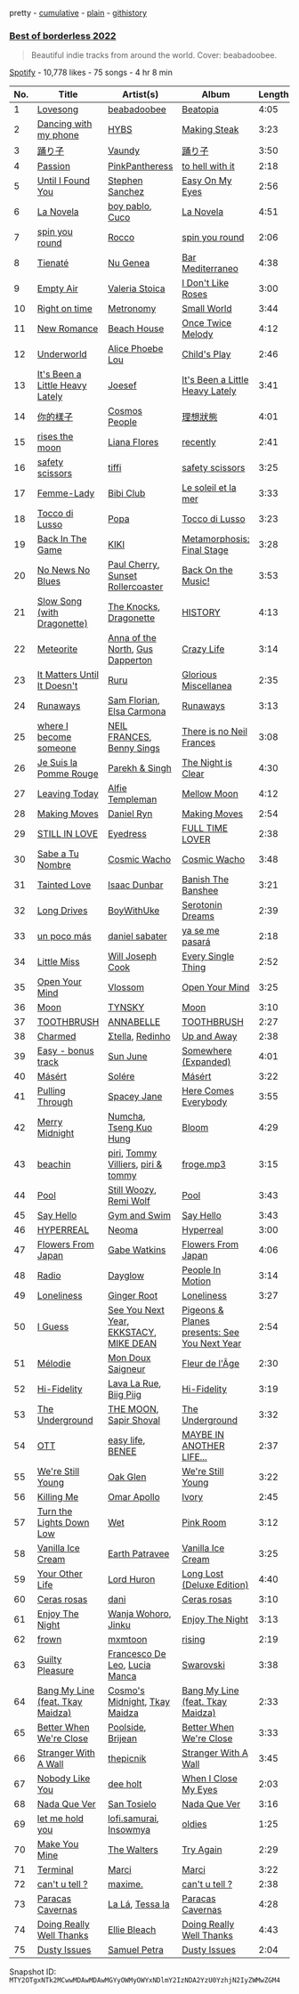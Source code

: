 pretty - [cumulative](/playlists/cumulative/37i9dQZF1DXb2RUUTjIk3t.md) - [plain](/playlists/plain/37i9dQZF1DXb2RUUTjIk3t) - [githistory](https://github.githistory.xyz/mackorone/spotify-playlist-archive/blob/main/playlists/plain/37i9dQZF1DXb2RUUTjIk3t)

### [Best of borderless 2022](https://open.spotify.com/playlist/37i9dQZF1DXb2RUUTjIk3t)

> Beautiful indie tracks from around the world\. Cover: beabadoobee.

[Spotify](https://open.spotify.com/user/spotify) - 10,778 likes - 75 songs - 4 hr 8 min

| No. | Title | Artist(s) | Album | Length |
|---|---|---|---|---|
| 1 | [Lovesong](https://open.spotify.com/track/2qkb3hhx8iCBvYzX9SvVxj) | [beabadoobee](https://open.spotify.com/artist/35l9BRT7MXmM8bv2WDQiyB) | [Beatopia](https://open.spotify.com/album/2rhNQbqRNxiNQkDXTffe1V) | 4:05 |
| 2 | [Dancing with my phone](https://open.spotify.com/track/6ppefZt5uQ62aHAfSa1Jx9) | [HYBS](https://open.spotify.com/artist/4mr4X9nJC8DPlNukWbgAaI) | [Making Steak](https://open.spotify.com/album/2KR8a0U0f286MuzLaEJhL6) | 3:23 |
| 3 | [踊り子](https://open.spotify.com/track/4UeWKazLR1ZwwSVnLw9Ir9) | [Vaundy](https://open.spotify.com/artist/2IUl3m1H1EQ7QfNbNWvgru) | [踊り子](https://open.spotify.com/album/3qDlmj2bxxsDO7EdVgwb7j) | 3:50 |
| 4 | [Passion](https://open.spotify.com/track/0QezBrYzFFT0f68zK6EvZI) | [PinkPantheress](https://open.spotify.com/artist/78rUTD7y6Cy67W1RVzYs7t) | [to hell with it](https://open.spotify.com/album/65YAjLCn7Jp33nJpOxIPMe) | 2:18 |
| 5 | [Until I Found You](https://open.spotify.com/track/6VhuP99TE6gYNQRJIlAWFD) | [Stephen Sanchez](https://open.spotify.com/artist/5XKFrudbV4IiuE5WuTPRmT) | [Easy On My Eyes](https://open.spotify.com/album/6BUPtXbb2tspYnkVdg5Ef7) | 2:56 |
| 6 | [La Novela](https://open.spotify.com/track/0zeeAjrLX2mNacLeefRTGG) | [boy pablo](https://open.spotify.com/artist/7wbkl3zgDZEoZer357mVIw), [Cuco](https://open.spotify.com/artist/2Tglaf8nvDzwSQnpSrjLHP) | [La Novela](https://open.spotify.com/album/0Jm9vE88gbVVxYVyXfSgcY) | 4:51 |
| 7 | [spin you round](https://open.spotify.com/track/5OrqsVgAX1ZM0w96yJvzjn) | [Rocco](https://open.spotify.com/artist/30gZlVVUt3gwNXlLorZjuq) | [spin you round](https://open.spotify.com/album/1HcTMUxiH3zXmU4bShh8Zr) | 2:06 |
| 8 | [Tienaté](https://open.spotify.com/track/1SIXMGcsAeA6sNxaY1EG3O) | [Nu Genea](https://open.spotify.com/artist/77J3V0V7sEOf5ifCDBSNaJ) | [Bar Mediterraneo](https://open.spotify.com/album/2OeKJLLD5jcYMgJAExURqS) | 4:38 |
| 9 | [Empty Air](https://open.spotify.com/track/0uDk3TAVnAQXQmsrEuZHbc) | [Valeria Stoica](https://open.spotify.com/artist/1U0dn9EFyhTfKS4xvFrUSR) | [I Don't Like Roses](https://open.spotify.com/album/58syBUrmo8UCiWFF2BuszZ) | 3:00 |
| 10 | [Right on time](https://open.spotify.com/track/6JJ3UK1YfxO26iEiMWUHHj) | [Metronomy](https://open.spotify.com/artist/54QMjE4toDfiCryzYWCpXX) | [Small World](https://open.spotify.com/album/5CHaXCMeag2aPjo72Ib8Xj) | 3:44 |
| 11 | [New Romance](https://open.spotify.com/track/47htv7rED6WpgrPFM4J9pS) | [Beach House](https://open.spotify.com/artist/56ZTgzPBDge0OvCGgMO3OY) | [Once Twice Melody](https://open.spotify.com/album/79NySyjxJ8xric31mXKMAo) | 4:12 |
| 12 | [Underworld](https://open.spotify.com/track/6R7jCmKhrnqeLl9fZyQ9Ej) | [Alice Phoebe Lou](https://open.spotify.com/artist/03uMw43UVu9MsQCcHVSGjX) | [Child's Play](https://open.spotify.com/album/7knAeUf3ijalqC8jt5WZ4v) | 2:46 |
| 13 | [It's Been a Little Heavy Lately](https://open.spotify.com/track/1jWMrfsKLOj0wn3hIdXyg4) | [Joesef](https://open.spotify.com/artist/28EyduqESEOVMO6vglvaUZ) | [It's Been a Little Heavy Lately](https://open.spotify.com/album/4rOoyuOxlnVmlRVT3vcHVz) | 3:41 |
| 14 | [你的樣子](https://open.spotify.com/track/1sMvq3uR6whC43orwSTHCz) | [Cosmos People](https://open.spotify.com/artist/0tNjyz75Px29Yuf1sjs25G) | [理想狀態](https://open.spotify.com/album/1cUvSBEiW9ZfRJycMHRCaY) | 4:01 |
| 15 | [rises the moon](https://open.spotify.com/track/51Grh1RyUDcMBbpuyUIUHI) | [Liana Flores](https://open.spotify.com/artist/5zVu34ozw0BzXIcNHqkO0u) | [recently](https://open.spotify.com/album/295qW3R6DSM1WfePwUpgux) | 2:41 |
| 16 | [safety scissors](https://open.spotify.com/track/7xYCTPtCHZ2GzvhkMzCikF) | [tiffi](https://open.spotify.com/artist/4bQCZKbtYa0W0hzA7JrpC4) | [safety scissors](https://open.spotify.com/album/4HQRel2feVSYQrQANRE6S5) | 3:25 |
| 17 | [Femme\-Lady](https://open.spotify.com/track/1cYR2Ax5skQtU6RJngbfkH) | [Bibi Club](https://open.spotify.com/artist/3TcKgwcrTy4oLOQoEq3tGD) | [Le soleil et la mer](https://open.spotify.com/album/3U3IAHJIG9ofaeg6ZOud0s) | 3:33 |
| 18 | [Tocco di Lusso](https://open.spotify.com/track/0kxe9g9K1kdxzwRMNYfgIl) | [Popa](https://open.spotify.com/artist/3v3PilwftiZCpC4msQRNyB) | [Tocco di Lusso](https://open.spotify.com/album/2637BRvpeYONrNQiUWJUwV) | 3:23 |
| 19 | [Back In The Game](https://open.spotify.com/track/0h2gJVJj5eI80vTuyqMBBV) | [KIKI](https://open.spotify.com/artist/6MG7fjH9YBryqLT03MnwQM) | [Metamorphosis: Final Stage](https://open.spotify.com/album/0HBH7tV5NhLmoClAiKU513) | 3:28 |
| 20 | [No News No Blues](https://open.spotify.com/track/3dI1uxPuy9SwEMveMwpDJn) | [Paul Cherry](https://open.spotify.com/artist/1xbu7UyVdZxwIiNfLcUKqn), [Sunset Rollercoaster](https://open.spotify.com/artist/7BqRcZsHYYQeqMAOp7e532) | [Back On the Music!](https://open.spotify.com/album/3ltD9P5ZMjlEl03fLGa7AB) | 3:53 |
| 21 | [Slow Song \(with Dragonette\)](https://open.spotify.com/track/6zTbYrkYJSiNOw6jL7nM5H) | [The Knocks](https://open.spotify.com/artist/2x7EATekOPhFGRx3syMGEC), [Dragonette](https://open.spotify.com/artist/4GLJPBj5Cdr9AgLKvLWM4n) | [HISTORY](https://open.spotify.com/album/6IwONZNPHt81ip42NboklH) | 4:13 |
| 22 | [Meteorite](https://open.spotify.com/track/4FqAoONyMV4m0KLnoZ43im) | [Anna of the North](https://open.spotify.com/artist/1mSJCvDX0W7Dn7S9C6vmvI), [Gus Dapperton](https://open.spotify.com/artist/6sHCvZe1PHrOAuYlwTLNH4) | [Crazy Life](https://open.spotify.com/album/73j3szStTnau2muNhow0Vz) | 3:14 |
| 23 | [It Matters Until It Doesn't](https://open.spotify.com/track/6yF8gJoUzniKX40Y4AopUo) | [Ruru](https://open.spotify.com/artist/4G8qsHO0ipAGtyto79fWjo) | [Glorious Miscellanea](https://open.spotify.com/album/2YiePm4VnASWYAs1dAwZx4) | 2:35 |
| 24 | [Runaways](https://open.spotify.com/track/6tWR9JWEY6WZHDoQpM1CCr) | [Sam Florian](https://open.spotify.com/artist/2Cn7Bt3a2QtoJnX6lkJN8y), [Elsa Carmona](https://open.spotify.com/artist/53giw2tzgMG8eDAmuaxdvR) | [Runaways](https://open.spotify.com/album/5sU26G6vPoN9JzT28o1nXe) | 3:13 |
| 25 | [where I become someone](https://open.spotify.com/track/4MFA7lHHvfZk1dw3hLahxR) | [NEIL FRANCES](https://open.spotify.com/artist/587PA35pRGL1JwQr6idJbb), [Benny Sings](https://open.spotify.com/artist/4gHcu2JoaXJ0mV4aNPCd7N) | [There is no Neil Frances](https://open.spotify.com/album/4dIcsXIElacBzTpnDo3j3M) | 3:08 |
| 26 | [Je Suis la Pomme Rouge](https://open.spotify.com/track/5LVaQHjgN0jiKDYaoMQqFG) | [Parekh & Singh](https://open.spotify.com/artist/5HyacDSdBkCTDOBoX49ayp) | [The Night is Clear](https://open.spotify.com/album/4AzsujfeRZCjymYlgxOpjm) | 4:30 |
| 27 | [Leaving Today](https://open.spotify.com/track/1CBcG3eKJqVwp7NCSh5xHG) | [Alfie Templeman](https://open.spotify.com/artist/6QzMY3tnu0m56eKUnr4uCF) | [Mellow Moon](https://open.spotify.com/album/2v64PkXSyny26cEsuEyGzr) | 4:12 |
| 28 | [Making Moves](https://open.spotify.com/track/65hM5p799iBCENyqww892I) | [Daniel Ryn](https://open.spotify.com/artist/3lhyP7Pddt6ks3s0TL7blV) | [Making Moves](https://open.spotify.com/album/3C2lSIXIZcG7xW6yP4kzy0) | 2:54 |
| 29 | [STILL IN LOVE](https://open.spotify.com/track/4FRcozchBrkIDCsxc1EPnY) | [Eyedress](https://open.spotify.com/artist/3XxNRirzbjfLdDli06zMaB) | [FULL TIME LOVER](https://open.spotify.com/album/1h8IiVZrZcdG68TYvxduLt) | 2:38 |
| 30 | [Sabe a Tu Nombre](https://open.spotify.com/track/6l5ky8WcDeDIjgidjPNGaF) | [Cosmic Wacho](https://open.spotify.com/artist/6qVCBovVysB8MOf7a1mUKa) | [Cosmic Wacho](https://open.spotify.com/album/5sBh9UXGoeqgNCpNVGYQD1) | 3:48 |
| 31 | [Tainted Love](https://open.spotify.com/track/4ZGtGVsSemEMqVXU3cox7m) | [Isaac Dunbar](https://open.spotify.com/artist/2sBVpvpeQxK01FqIt5t816) | [Banish The Banshee](https://open.spotify.com/album/5G55JBphRFFY6DaYELM6Gk) | 3:21 |
| 32 | [Long Drives](https://open.spotify.com/track/1APefTkgjjwQfZbUWQkOFc) | [BoyWithUke](https://open.spotify.com/artist/1Cd373x8qzC7SNUg5IToqp) | [Serotonin Dreams](https://open.spotify.com/album/1I79ZTFJ5FVLwMYRWvhk73) | 2:39 |
| 33 | [un poco más](https://open.spotify.com/track/6LKZFDMdW2I59hv7jA5UOV) | [daniel sabater](https://open.spotify.com/artist/5yTNm3JFNfBa79zLIRKVwN) | [ya se me pasará](https://open.spotify.com/album/4UdbepeAR4DDMLWR08MBxr) | 2:18 |
| 34 | [Little Miss](https://open.spotify.com/track/5bd5tnV0yMeR1dn1oydUo5) | [Will Joseph Cook](https://open.spotify.com/artist/3YO2a6i2cfdFbgxk2HDfPe) | [Every Single Thing](https://open.spotify.com/album/03h4StW2BAHz9c822kAPtG) | 2:52 |
| 35 | [Open Your Mind](https://open.spotify.com/track/6Hix9sKooZFXywNvpap932) | [Vlossom](https://open.spotify.com/artist/6fchbydDZlEemGC9wiovuj) | [Open Your Mind](https://open.spotify.com/album/54lSmyWcVY2w8znYpWKmdi) | 3:25 |
| 36 | [Moon](https://open.spotify.com/track/06qc761kJm9KNfib0Uzofl) | [TYNSKY](https://open.spotify.com/artist/31Sw8RRROaHLjst7yEXwZF) | [Moon](https://open.spotify.com/album/60h4O4QjG72EGU9mFCbIg3) | 3:10 |
| 37 | [TOOTHBRUSH](https://open.spotify.com/track/3GRcpeGpXOX3VmF0NYoNVE) | [ANNABELLE](https://open.spotify.com/artist/6ge7MfOUbSmEvDxOaHeKOm) | [TOOTHBRUSH](https://open.spotify.com/album/379iv9yNVZQ0LnAx7FhgNX) | 2:27 |
| 38 | [Charmed](https://open.spotify.com/track/6DYLWAdxEJvwWmT7EkeDkX) | [Σtella](https://open.spotify.com/artist/2tBWWgGv7H5ymPtJrT1rNu), [Redinho](https://open.spotify.com/artist/72WcKL1SYgNzcNojYLFQsB) | [Up and Away](https://open.spotify.com/album/4i2Cb9v7g9ieShCgf1gakk) | 2:38 |
| 39 | [Easy \- bonus track](https://open.spotify.com/track/3STXcQf77i4jzyaQCQZ4e7) | [Sun June](https://open.spotify.com/artist/0UIQXpn5oXhmpgbUDFzaLb) | [Somewhere \(Expanded\)](https://open.spotify.com/album/0qKoiM1LGWidXEXBWcfJvj) | 4:01 |
| 40 | [Másért](https://open.spotify.com/track/12ZSKLi4bF01rlyA0hOc4S) | [Solére](https://open.spotify.com/artist/07sbUsuT49AfdnbAZukniP) | [Másért](https://open.spotify.com/album/5J99Kn2B3HlcV7IY9uYla0) | 3:22 |
| 41 | [Pulling Through](https://open.spotify.com/track/03OFKv857PXCFgUlpah8Tc) | [Spacey Jane](https://open.spotify.com/artist/6V70yeZQCoSR2M3fyW8qiA) | [Here Comes Everybody](https://open.spotify.com/album/5lnbzrucSAV8KKxTDtfvER) | 3:55 |
| 42 | [Merry Midnight](https://open.spotify.com/track/6qR09FJQiF8We0qtsjMK5Y) | [Numcha](https://open.spotify.com/artist/6bguntfj9ZnX1lFvSYl72d), [Tseng Kuo Hung](https://open.spotify.com/artist/0Ib2ZUmA8BXyCP18UZd8xP) | [Bloom](https://open.spotify.com/album/18RDnaVusM3sD5chVIUFzh) | 4:29 |
| 43 | [beachin](https://open.spotify.com/track/3urYUGRvToBI4u87OzsSMZ) | [piri](https://open.spotify.com/artist/4DpmPt7gfAAq7WEx0E1X8s), [Tommy Villiers](https://open.spotify.com/artist/4M4KGWKy7pSQ5HaJNCutBN), [piri & tommy](https://open.spotify.com/artist/2U6J9Q89i1TNhesKreFD65) | [froge.mp3](https://open.spotify.com/album/4AueWk2dGXqbMFx7ogEAs7) | 3:15 |
| 44 | [Pool](https://open.spotify.com/track/1ZP4Qxb7USL3EezbxfpOVF) | [Still Woozy](https://open.spotify.com/artist/4iMO20EPodreIaEl8qW66y), [Remi Wolf](https://open.spotify.com/artist/0NB5HROxc8dDBXpkIi1v3d) | [Pool](https://open.spotify.com/album/3rDZy3Mdl38XtftACWXL5c) | 3:43 |
| 45 | [Say Hello](https://open.spotify.com/track/3mW60TGPwzkLxCTqK0grhR) | [Gym and Swim](https://open.spotify.com/artist/03vGezkHp9TYoKOtxZlUj4) | [Say Hello](https://open.spotify.com/album/5uSHHBZufgqaqrs3jYfcxr) | 3:43 |
| 46 | [HYPERREAL](https://open.spotify.com/track/50GATIYGEwMVtSkc2UxVd3) | [Neoma](https://open.spotify.com/artist/1rS9ZvNEWqnKY19g6uiqip) | [Hyperreal](https://open.spotify.com/album/50ZzEixwx59PVmSUKthqId) | 3:00 |
| 47 | [Flowers From Japan](https://open.spotify.com/track/6UMZpB7uTxDyhUs8cvSHRE) | [Gabe Watkins](https://open.spotify.com/artist/2GtFIN8b3SolBC7mmCPAAA) | [Flowers From Japan](https://open.spotify.com/album/7cWK1OJgqmkyBjK67LUesw) | 4:06 |
| 48 | [Radio](https://open.spotify.com/track/53KTjvFbNcybDOxhdDRoio) | [Dayglow](https://open.spotify.com/artist/6eJa3zG1QZLRB3xgRuyxbm) | [People In Motion](https://open.spotify.com/album/1ZhWoKlwX8xztzoLcFGiIs) | 3:14 |
| 49 | [Loneliness](https://open.spotify.com/track/0t1qI2DYS68veTpLBGUsNM) | [Ginger Root](https://open.spotify.com/artist/4UAW69682T7N0wrABUhqx0) | [Loneliness](https://open.spotify.com/album/1YYUqltzKKaDPsOELPiUEx) | 3:27 |
| 50 | [I Guess](https://open.spotify.com/track/0hzVEWIYibIGxMdn2NkjXw) | [See You Next Year](https://open.spotify.com/artist/6NV0b1K9BhoZYSBk9ZPnWv), [EKKSTACY](https://open.spotify.com/artist/0ynzbXwyCzxicMKHBoOkSH), [MIKE DEAN](https://open.spotify.com/artist/5TAipisjquAkq2o7lzMJyc) | [Pigeons & Planes presents: See You Next Year](https://open.spotify.com/album/7kcpj6h0JGPKOh59ZvbUdm) | 2:54 |
| 51 | [Mélodie](https://open.spotify.com/track/2F8tzUI4guwXpszgwaRBCX) | [Mon Doux Saigneur](https://open.spotify.com/artist/7uRYXdN5CZeHV5nYOGol9x) | [Fleur de l'Âge](https://open.spotify.com/album/6Aj0vdfEBYeHmOiFFjZJev) | 2:30 |
| 52 | [Hi\-Fidelity](https://open.spotify.com/track/2d9UdLMMe80RNfuQcGmuIe) | [Lava La Rue](https://open.spotify.com/artist/271bbpX3pdCi56ZJA1jQ43), [Biig Piig](https://open.spotify.com/artist/4GoD5FJCgC0lbzde7ly44M) | [Hi\-Fidelity](https://open.spotify.com/album/0ZNelJy2iPIK2YtGHCuB3t) | 3:19 |
| 53 | [The Underground](https://open.spotify.com/track/111ZlqKl6XMouxYalfUQl4) | [THE MOON](https://open.spotify.com/artist/3DfX25iwobGwgawuvpR7fB), [Sapir Shoval](https://open.spotify.com/artist/0s0mfbnDDXbblyKKK2NkeF) | [The Underground](https://open.spotify.com/album/4hjqzZDXRI4GnMgKFv1tuN) | 3:32 |
| 54 | [OTT](https://open.spotify.com/track/7vfVFDOOwErIDLt2vi2Q3W) | [easy life](https://open.spotify.com/artist/7uwY65fDg3FVJ8MkJ5QuZK), [BENEE](https://open.spotify.com/artist/0Cp8WN4V8Tu4QJQwCN5Md4) | [MAYBE IN ANOTHER LIFE...](https://open.spotify.com/album/5vvbek95UXDUAbdeDArk7m) | 2:37 |
| 55 | [We're Still Young](https://open.spotify.com/track/1RYzVm4glRGlTZw8kSZF32) | [Oak Glen](https://open.spotify.com/artist/2zS2pX7GUtR5voVkO2orYq) | [We're Still Young](https://open.spotify.com/album/4ZrmZ3ztJzEXtWfRDU38Fc) | 3:22 |
| 56 | [Killing Me](https://open.spotify.com/track/5BhK8Mho223YLPQOLfzWNP) | [Omar Apollo](https://open.spotify.com/artist/5FxD8fkQZ6KcsSYupDVoSO) | [Ivory](https://open.spotify.com/album/5z7TD11Qh81Gbf52hd5zAv) | 2:45 |
| 57 | [Turn the Lights Down Low](https://open.spotify.com/track/1SNhcEKK6m83oLxLWQJcqk) | [Wet](https://open.spotify.com/artist/2i9uaNzfUtuApAjEf1omV8) | [Pink Room](https://open.spotify.com/album/1Hu2L5nA5Rg48bKOtIkmJB) | 3:12 |
| 58 | [Vanilla Ice Cream](https://open.spotify.com/track/5nK8YwcjEblpT8RCYgGq0o) | [Earth Patravee](https://open.spotify.com/artist/5reN867iZWqzoNE7p78ShV) | [Vanilla Ice Cream](https://open.spotify.com/album/0xv3zhCfQjHLlWnTeU0Cm6) | 3:25 |
| 59 | [Your Other Life](https://open.spotify.com/track/4sWZVIOHuTrQOt6mqzMiBE) | [Lord Huron](https://open.spotify.com/artist/6ltzsmQQbmdoHHbLZ4ZN25) | [Long Lost \(Deluxe Edition\)](https://open.spotify.com/album/6yEdJA4H2O4VOi4pk14GdS) | 4:40 |
| 60 | [Ceras rosas](https://open.spotify.com/track/7nfY4G4nryfLd0G5iDTa11) | [dani](https://open.spotify.com/artist/4sYXzPulKYxOYuDKS1px8Y) | [Ceras rosas](https://open.spotify.com/album/6RAhScfYKkFRzmUvvsn2NC) | 3:10 |
| 61 | [Enjoy The Night](https://open.spotify.com/track/6NXwQZIgrp61brkGDG8uo9) | [Wanja Wohoro](https://open.spotify.com/artist/6x42DjzrK28UZZzKsKGvVE), [Jinku](https://open.spotify.com/artist/3gkk18CqFxsmkZkGyYZKqo) | [Enjoy The Night](https://open.spotify.com/album/0RCzYsJhABlRPi6bz2gnxn) | 3:13 |
| 62 | [frown](https://open.spotify.com/track/4BESW4wF6WoW4blvEqeFJM) | [mxmtoon](https://open.spotify.com/artist/0HthCchcL0kVLHTr113Vk1) | [rising](https://open.spotify.com/album/6moZ0XzoBW9Yg35w0y5GlN) | 2:19 |
| 63 | [Guilty Pleasure](https://open.spotify.com/track/7kwejfjT6uVl3KxDBKC2b6) | [Francesco De Leo](https://open.spotify.com/artist/3PpiZ8N2SEIctxgh7iDuiU), [Lucia Manca](https://open.spotify.com/artist/5DHfordpyNL7yXbVTLeed4) | [Swarovski](https://open.spotify.com/album/1jnNba0j3Is9I0bEqAPfRF) | 3:38 |
| 64 | [Bang My Line \(feat\. Tkay Maidza\)](https://open.spotify.com/track/5phuEZAscX7xyQgvxyLKir) | [Cosmo's Midnight](https://open.spotify.com/artist/4VivsO1n4n2Mi2Btyb5gfL), [Tkay Maidza](https://open.spotify.com/artist/1kMPdZQVdUhMDKDWOJM5iK) | [Bang My Line \(feat\. Tkay Maidza\)](https://open.spotify.com/album/6lqBnIRiQzELwDrz7MCbCt) | 2:33 |
| 65 | [Better When We're Close](https://open.spotify.com/track/3ZGIZOg6juy0TkF1Gy8Gzg) | [Poolside](https://open.spotify.com/artist/5szdY7KaSi7epwyffrbV8c), [Brijean](https://open.spotify.com/artist/2TRNyrjoKJnqSc9G8jCZfb) | [Better When We're Close](https://open.spotify.com/album/3QAQLlcR4CVx9ySkuNNnah) | 3:33 |
| 66 | [Stranger With A Wall](https://open.spotify.com/track/01kfjty2wVYRg53xiwrGtr) | [thepicnik](https://open.spotify.com/artist/4SMvJNBPlNx6JsonzNi3Nw) | [Stranger With A Wall](https://open.spotify.com/album/1Xwbb0gjsrPdx90mhmJLR5) | 3:45 |
| 67 | [Nobody Like You](https://open.spotify.com/track/10HqYPk8krVdDYQCgYh3z7) | [dee holt](https://open.spotify.com/artist/4PGmuxahHxpeLAGrR6ygKL) | [When I Close My Eyes](https://open.spotify.com/album/2Hlkq5I3ntvKGPJq130yzF) | 2:03 |
| 68 | [Nada Que Ver](https://open.spotify.com/track/3VSZNY35QyJVDqjYuSJ94K) | [San Tosielo](https://open.spotify.com/artist/1Vp0zKCF6r1aut8Emx7CHH) | [Nada Que Ver](https://open.spotify.com/album/19CbXgP9Dc5Z8lJld7dQvo) | 3:16 |
| 69 | [let me hold you](https://open.spotify.com/track/66k75vZNgRnOuJosuAFNeY) | [lofi.samurai](https://open.spotify.com/artist/6NLqFFCoVnFwbXzoIB5Col), [Insowmya](https://open.spotify.com/artist/3DbDp2eOPCBKqQiuVhlQVC) | [oldies](https://open.spotify.com/album/2qFWwW20dcp45bEFEgSAc1) | 1:25 |
| 70 | [Make You Mine](https://open.spotify.com/track/2KQehm3y77ahO2RXhH2iIe) | [The Walters](https://open.spotify.com/artist/027TpXKGwdXP7iwbjUSpV8) | [Try Again](https://open.spotify.com/album/2hBQFSGwy9HlBTeKFIug9M) | 2:29 |
| 71 | [Terminal](https://open.spotify.com/track/40wkW3SBJMhemcvtzKjxkO) | [Marci](https://open.spotify.com/artist/2YvVKe1MfcslinaPCv402E) | [Marci](https://open.spotify.com/album/4A8z3O9t9mhH0rIBZ1Et7e) | 3:22 |
| 72 | [‎can't ‎u ‎tell ‎?](https://open.spotify.com/track/1L2IdFAsssLzcv2oLTL1kn) | [maxime.](https://open.spotify.com/artist/4jd8Wp3Os5tXFV0NYm1570) | [‎can't ‎u ‎tell ‎?](https://open.spotify.com/album/6hLJGtNPcfDbOPQjGs5XMo) | 2:38 |
| 73 | [Paracas Cavernas](https://open.spotify.com/track/5iEzYvaLSLUU7pU4miiVE5) | [La Lá](https://open.spotify.com/artist/7nZ3e67Mo4DLU1RC81KX8H), [Tessa Ia](https://open.spotify.com/artist/2Bo0gW1bqWSjD27xOcVtjg) | [Paracas Cavernas](https://open.spotify.com/album/0rYpO9guHXOLfNeuNPTqgk) | 4:28 |
| 74 | [Doing Really Well Thanks](https://open.spotify.com/track/5RKsUNisanWVAvmg1BO7f5) | [Ellie Bleach](https://open.spotify.com/artist/5ahGL7pdoC2nvzna5z5Fz3) | [Doing Really Well Thanks](https://open.spotify.com/album/3m0pmKEVZHRUo2AIMKau6q) | 4:43 |
| 75 | [Dusty Issues](https://open.spotify.com/track/27Kcb2Hslz0lSplnxVmmQk) | [Samuel Petra](https://open.spotify.com/artist/4nU8lYVaehPFBOgeZcIZr3) | [Dusty Issues](https://open.spotify.com/album/1kBh2A0rSYYbNVoCaNsjdQ) | 2:04 |

Snapshot ID: `MTY2OTgxNTk2MCwwMDAwMDAwMGYyOWMyOWYxNDlmY2IzNDA2YzU0YzhjN2IyZWMwZGM4`
